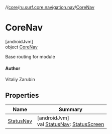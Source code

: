 //[core](../../../index.md)/[ru.surf.core.navigation.nav](../index.md)/[CoreNav](index.md)

# CoreNav

[androidJvm]\
object [CoreNav](index.md)

Base routing for module

#### Author

Vitaliy Zarubin

## Properties

| Name | Summary |
|---|---|
| [StatusNav](-status-nav.md) | [androidJvm]<br>val [StatusNav](-status-nav.md): [StatusScreen](../../ru.surf.core.navigation.nav.impl/-status-screen/index.md) |
